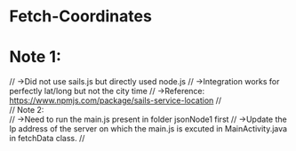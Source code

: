 # Fetch-Coordinates

# Note 1: 
//         ->Did not use sails.js but directly used node.js
//         ->Integration works for perfectly lat/long but not the city time 
//         ->Reference: https://www.npmjs.com/package/sails-service-location
//             
// Note 2:  
//          ->Need to run the main.js present in folder jsonNode1 first
//         ->Update the Ip address of the server on which the main.js is excuted in MainActivity.java in fetchData class.
//
